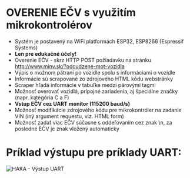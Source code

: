 # OVERENIE EČV s využitím mikrokontrolérov
* Systém je postavený na WiFi platformách ESP32, ESP8266 (Espressif Systems)
* **Len pre edukačné účely!**
* Overenie EČV - skrz HTTP POST požiadavku na stránku http://www.minv.sk/?odcudzene-mot-vozidla
* Výpis o možnom pátraní po vozidle spolu s informáciami o vozidle
* Informácie sú scrapované zo zdrojového HTML kódu webstránky
* Scraper hľadá informácie v tabuľke medzi párovými <td> </td> tagmi
* Možnosť overovať vozidlá, prípojné zariadenia, aj špeciálne značky (napr. kategória C a F)
* **Vstup EČV cez UART monitor (115200 baud/s)**
* Možnosť modifikácie zdrojového kódu pre mikrokontróler na zadanie VIN (iný argument requestu, viz. HTML form)
* Možnosť zadať viac EČV súčasne s oddeľovaním cez znak \n, za posledné EČV je znak vložený automaticky
# Príklad výstupu pre príklady UART:
![HAKA - Výstup UART](https://i.imgur.com/zoDQNhr.png)
